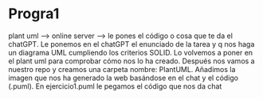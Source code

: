 # Progra1

plant uml --> online server --> le pones el código o cosa que te da el chatGPT. 
Le ponemos en el chatGPT el enunciado de la tarea y q nos haga un diagrama UML cumpliendo los criterios SOLID. 
Lo volvemos a poner en el plant uml para comprobar cómo nos lo ha creado. 
Después nos vamos a nuestro repo y creamos una carpeta nombre: PlantUML. Añadimos la imagen que nos ha generado la web basándose en el chat y el código (.puml). En ejercicio1.puml le pegamos el código que nos da chat